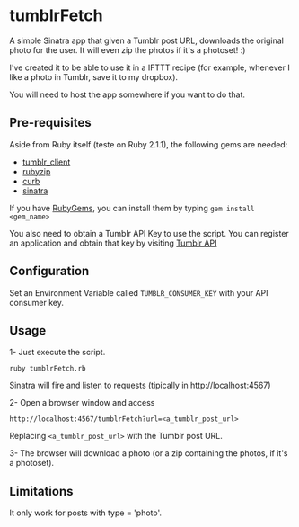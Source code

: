 # tumblrFetch
A simple Sinatra app that given a Tumblr post URL, downloads the original photo for the user. 
It will even zip the photos if it's a photoset! :)

I've created it to be able to use it in a IFTTT recipe (for example, whenever I like a photo in Tumblr, save it to my dropbox). 

You will need to host the app somewhere if you want to do that.

## Pre-requisites
Aside from Ruby itself (teste on Ruby 2.1.1), the following gems are needed:

- [tumblr_client](https://github.com/tumblr/tumblr_client)
- [rubyzip](https://github.com/rubyzip/rubyzip)
- [curb](https://github.com/taf2/curb)
- [sinatra](http://www.sinatrarb.com/)

If you have [RubyGems](https://github.com/rubygems/rubygems), you can install them by typing `gem install <gem_name>`

You also need to obtain a Tumblr API Key to use the script. 
You can register an application and obtain that key by visiting [Tumblr API](http://www.tumblr.com/oauth/register) 

## Configuration
Set an Environment Variable called `TUMBLR_CONSUMER_KEY` with your API consumer key.

## Usage
1- Just execute the script.

`ruby tumblrFetch.rb`

Sinatra will fire and listen to requests (tipically in http://localhost:4567)

2- Open a browser window and access

`http://localhost:4567/tumblrFetch?url=<a_tumblr_post_url>`

Replacing `<a_tumblr_post_url>` with the Tumblr post URL.

3- The browser will download a photo (or a zip containing the photos, if it's a photoset).

## Limitations
It only work for posts with type = 'photo'.
